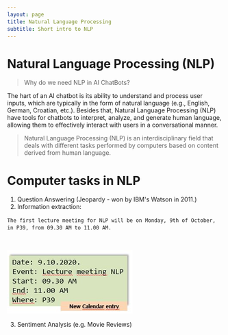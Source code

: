```yaml
---
layout: page
title: Natural Language Processing
subtitle: Short intro to NLP
---
```


# Natural Language Processing (NLP)

> Why do we need NLP in AI ChatBots?

The hart of an AI chatbot is its ability to understand and process user inputs, which are typically in the form of natural language (e.g., English, German, Croatian, etc.). Besides that, Natural Language Processing (NLP) 
have tools for chatbots to interpret, analyze, and generate human language, allowing them to effectively interact with users in a conversational manner.

> Natural Language Processing (NLP) is an interdisciplinary field that deals with different tasks performed by computers based on content derived from human language.

# Computer tasks in NLP

1. Question Answering (Jeopardy - won by IBM's Watson in 2011.)
2. Information extraction:

`The first lecture meeting for NLP will be on Monday, 9th of October, in P39, from 09.30 AM to 11.00 AM.`

&nbsp;

![img_calendar_entry](../assets/img/calendar_entry.jpg)

3. Sentiment Analysis (e.g. Movie Reviews)

